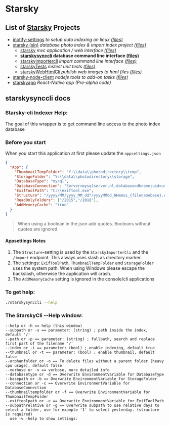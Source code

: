 # Starsky
## List of [Starsky](../../readme.md) Projects
 * [inotify-settings](../../inotify-settings/readme.md) _to setup auto indexing on linux [(files)](../../inotify-settings)_
 * [starsky (sln)](../../starsky/readme.md) _database photo index & import index project [(files)](../../starsky)_
    * [starsky](../../starsky/starsky/readme.md)  _mvc application / web interface [(files)](../../starsky/starsky)_
    * __[starskysynccli](../../starsky/starskysynccli/readme.md)  database command line interface [(files)](../../starsky/starskysynccli)__
    * [starskyimportercli](../../starsky/starskyimportercli/readme.md)  _import command line interface [(files)](../../starsky/starskyimportercli)_
    * [starskyTests](../../starsky/starskyTests/readme.md)  _mstest unit tests [(files)](../../starsky/starskyTests)_
    * [starskyWebHtmlCli](../../starsky/starskywebhtmlcli/readme.md)  _publish web images to html files [(files)](../../starsky/starskywebhtmlcli)_
 * [starsky-node-client](../../starsky-node-client/readme.md) _nodejs tools to add-on tasks [(files)](../../starsky-node-client)_
 * [starskyapp](../../starskyapp) _React-Native app (Pre-alpha code)_

## starskysynccli docs

### Starsky-cli Indexer Help:
The goal of this wrapper is to get command line access to the photo index database

### Before you start

When you start this application at first please update the `appsettings.json`
```json
{
  "App": {
    "ThumbnailTempFolder": "Y:\\data\\photodirectory\\temp",
    "StorageFolder": "Y:\\data\\photodirectory\\storage",
    "DatabaseType": "mysql",
    "DatabaseConnection": "Server=mysqlserver.nl;database=dbname;uid=username;pwd=password;",
    "ExifToolPath": "C:\\exiftool.exe",
    "Structure": "/yyyy/MM/yyyy_MM_dd*/yyyyMMdd_HHmmss_{filenamebase}.ext",
    "ReadOnlyFolders": ["/2015","/2018"],
    "AddMemoryCache": "true"
  }
}
```
>    When using a boolean in the json add quotes. Booleans without quotes are ignored

#### Appsettings Notes
1.  The `Structure`-setting is used by the `StarskyImporterCli` and the `/import` endpoint. This always uses slash as directory marker.
2.  The settings: `ExifToolPath`, `ThumbnailTempFolder` and  `StorageFolder` uses the system path.
When using Windows please escape the backslash, otherwise the application will crash.
3.  The `AddMemoryCache` setting is ignored in the console/cli applications


### To get help:
```sh
./starskysynccli --help
```

### The StarskyCli --Help window:
```
--help or -h == help (this window)
--subpath or -s == parameter: (string) ; path inside the index, default '/'
--path or -p == parameter: (string) ; fullpath, search and replace first part of the filename '/'
--index or -i == parameter: (bool) ; enable indexing, default true
--thumbnail or -t == parameter: (bool) ; enable thumbnail, default false
--orphanfolder or -o == To delete files without a parent folder (heavy cpu usage), default false
--verbose or -v == verbose, more detailed info
--databasetype or -d == Overwrite EnvironmentVariable for DatabaseType
--basepath or -b == Overwrite EnvironmentVariable for StorageFolder
--connection or -c == Overwrite EnvironmentVariable for DatabaseConnection
--thumbnailtempfolder or -f == Overwrite EnvironmentVariable for ThumbnailTempFolder
--exiftoolpath or -e == Overwrite EnvironmentVariable for ExifToolPath
--subpathrelative or -g == Overwrite subpath to use relative days to select a folder, use for example '1' to select yesterday. (structure is required)
  use -v -help to show settings:
```
